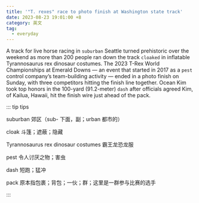 ```yaml
---
title: '"T. rexes" race to photo finish at Washington state track'
date: 2023-08-23 19:01:00 +8
category: 英文
tag:
  - everyday
---
```


A track for live horse racing in `suburban` Seattle turned prehistoric over the weekend as more than 200 people ran down the track `cloaked` in inflatable Tyrannosaurus rex dinosaur costumes. The 2023 T-Rex World Championships at Emerald Downs — an event that started in 2017 as a `pest` control company’s team-building activity — ended in a photo finish on Sunday, with three competitors hitting the finish line together. Ocean Kim took top honors in the 100-yard (91.2-meter) `dash` after officials agreed Kim, of Kailua, Hawaii, hit the finish wire just ahead of the pack.

::: tip tips

suburban 郊区（sub- 下面，副；urban 都市的）

cloak 斗篷；遮蔽；隐藏

Tyrannosaurus rex dinosaur costumes 霸王龙恐龙服

pest 令人讨厌之物；害虫

dash 短跑；猛冲

pack 原本指包裹；背包；一伙；群；这里是一群参与比赛的选手

:::
